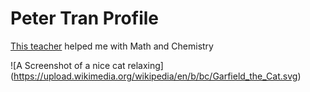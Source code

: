 # Peter Tran Profile
[This teacher](https://www.youtube.com/@TheOrganicChemistryTutor/playlists) helped me with Math and Chemistry 

![A Screenshot of a nice cat relaxing] (https://upload.wikimedia.org/wikipedia/en/b/bc/Garfield_the_Cat.svg)
